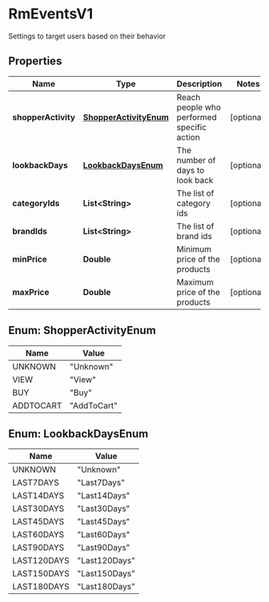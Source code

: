 

# RmEventsV1

Settings to target users based on their behavior

## Properties

| Name | Type | Description | Notes |
|------------ | ------------- | ------------- | -------------|
|**shopperActivity** | [**ShopperActivityEnum**](#ShopperActivityEnum) | Reach people who performed specific action |  [optional] |
|**lookbackDays** | [**LookbackDaysEnum**](#LookbackDaysEnum) | The number of days to look back |  [optional] |
|**categoryIds** | **List&lt;String&gt;** | The list of category ids |  [optional] |
|**brandIds** | **List&lt;String&gt;** | The list of brand ids |  [optional] |
|**minPrice** | **Double** | Minimum price of the products |  [optional] |
|**maxPrice** | **Double** | Maximum price of the products |  [optional] |



## Enum: ShopperActivityEnum

| Name | Value |
|---- | -----|
| UNKNOWN | &quot;Unknown&quot; |
| VIEW | &quot;View&quot; |
| BUY | &quot;Buy&quot; |
| ADDTOCART | &quot;AddToCart&quot; |



## Enum: LookbackDaysEnum

| Name | Value |
|---- | -----|
| UNKNOWN | &quot;Unknown&quot; |
| LAST7DAYS | &quot;Last7Days&quot; |
| LAST14DAYS | &quot;Last14Days&quot; |
| LAST30DAYS | &quot;Last30Days&quot; |
| LAST45DAYS | &quot;Last45Days&quot; |
| LAST60DAYS | &quot;Last60Days&quot; |
| LAST90DAYS | &quot;Last90Days&quot; |
| LAST120DAYS | &quot;Last120Days&quot; |
| LAST150DAYS | &quot;Last150Days&quot; |
| LAST180DAYS | &quot;Last180Days&quot; |



